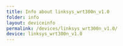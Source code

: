 ```yaml
---
title: Info about linksys_wrt300n_v1.0
folder: info
layout: deviceinfo
permalink: /devices/linksys_wrt300n_v1.0/
device: linksys_wrt300n_v1.0
---
```

